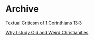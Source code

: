 # Archive


[Textual Criticsm of 1 Corinthians 13:3](https://allenwilson.github.io/textual-criticism-1-corinthians/)

[Why I study Old and Weird Christianities](https://allenwilson.github.io/why-I-study-old-and-weird-Christianities/)